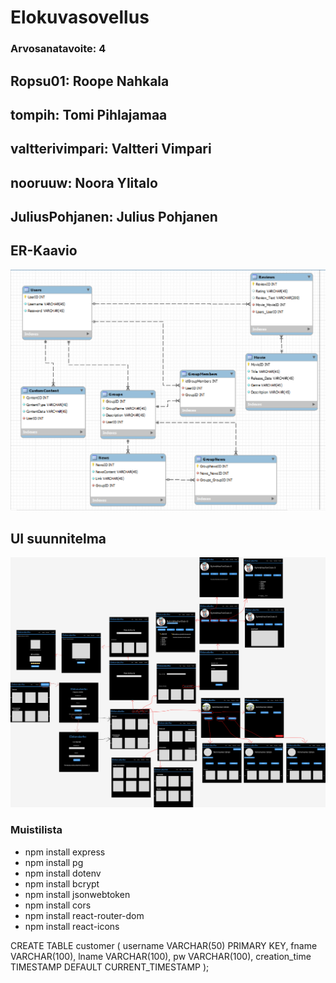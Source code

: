 # Elokuvasovellus

### Arvosanatavoite: 4

## Ropsu01: Roope Nahkala

## tompih: Tomi Pihlajamaa

## valtterivimpari: Valtteri Vimpari

## nooruuw: Noora Ylitalo

## JuliusPohjanen: Julius Pohjanen

## ER-Kaavio
![ER-Kaavio](https://github.com/TVT22-10/Elokuvasovellus/blob/main/diagrams/er-kaavio.png)

## UI suunnitelma
![UI-suunnitelma](https://github.com/TVT22-10/Elokuvasovellus/blob/main/diagrams/UI-suunnitelma.png)

### Muistilista 
- npm install express
- npm install pg
- npm install dotenv 
- npm install bcrypt
- npm install jsonwebtoken
- npm install cors
- npm install react-router-dom
- npm install react-icons

CREATE TABLE customer (
    username VARCHAR(50) PRIMARY KEY,
    fname VARCHAR(100),
    lname VARCHAR(100),
    pw VARCHAR(100),
    creation_time TIMESTAMP DEFAULT CURRENT_TIMESTAMP
);
